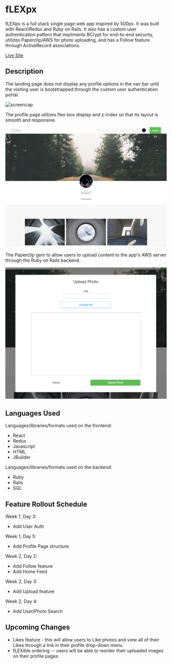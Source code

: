 # fLEXpx

fLEXpx is a full stack single page web app inspired by 500px. It was built with React/Redux and Ruby on Rails. It also has a custom user authentication pattern that impliments BCrypt for end-to-end security, utilizes Paperclip/AWS for photo uploading, and has a Follow feature through ActiveRecord associations.

[Live Site](http://flexpx.herokuapp.com/)


## Description

The landing page does not display any profile options in the nav bar until the visiting user is bootstrapped through the custom user authentication portal.

![screencap](https://github.com/Eden12345/fLEXpx/blob/master/assets/screencaps/screencap_landing.png)

The profile page utilizes flex-box display and z-index so that its layout is smooth and responsive.

![screencap](https://github.com/Eden12345/fLEXpx/blob/master/assets/screencaps/screencap_profile.png)

The Paperclip gem to allow users to upload content to the app's AWS server through the Ruby on Rails backend.

![screencap](https://github.com/Eden12345/fLEXpx/blob/master/assets/screencaps/screencap_upload.png)


## Languages Used

Languages/libraries/formats used on the frontend:
 * React
 * Redux
 * Javascript
 * HTML
 * JBuilder

Languages/libraries/formats used on the backend:
 * Ruby
 * Rails
 * SQL


## Feature Rollout Schedule

Week 1, Day 3:
  * Add User Auth

Week 1, Day 5:
  * Add Profile Page structure

Week 2, Day 2:
  * Add Follow feature
  * Add Home Feed

Week 2, Day 3:
  * Add Upload feature

Week 2, Day 4:
  * Add User/Photo Search


## Upcoming Changes

  * Likes feature - this will allow users to Like photos and view all of their Likes through a link in their profile drop-down menu
  * fLEXible ordering -- users will be able to reorder their uploaded images on their profile pages
